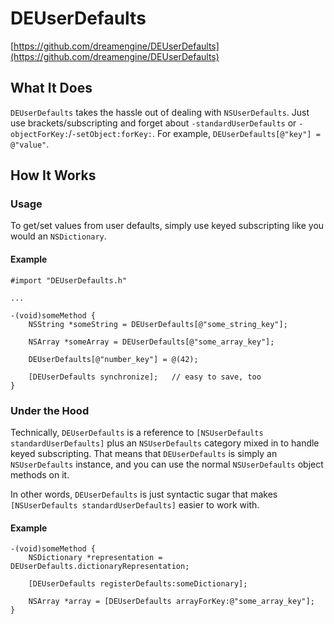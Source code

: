 # DEUserDefaults
[https://github.com/dreamengine/DEUserDefaults](https://github.com/dreamengine/DEUserDefaults)

## What It Does

`DEUserDefaults` takes the hassle out of dealing with `NSUserDefaults`. Just use brackets/subscripting and forget about `-standardUserDefaults` or `-objectForKey:`/`-setObject:forKey:`. For example, `DEUserDefaults[@"key"] = @"value"`.

## How It Works

### Usage

To get/set values from user defaults, simply use keyed subscripting like you would an `NSDictionary`.

#### Example

	#import "DEUserDefaults.h"

	...

	-(void)someMethod {
		NSString *someString = DEUserDefaults[@"some_string_key"];
		
		NSArray *someArray = DEUserDefaults[@"some_array_key"];
		
		DEUserDefaults[@"number_key"] = @(42);
		
		[DEUserDefaults synchronize];	// easy to save, too
	}


### Under the Hood

Technically, `DEUserDefaults` is a reference to `[NSUserDefaults standardUserDefaults]` plus an `NSUserDefaults` category mixed in to handle keyed subscripting. That means that `DEUserDefaults` is simply an `NSUserDefaults` instance, and you can use the normal `NSUserDefaults` object methods on it.

In other words, `DEUserDefaults` is just syntactic sugar that makes `[NSUserDefaults standardUserDefaults]` easier to work with.

#### Example

	-(void)someMethod {
		NSDictionary *representation = DEUserDefaults.dictionaryRepresentation;
		
		[DEUserDefaults registerDefaults:someDictionary];
		
		NSArray *array = [DEUserDefaults arrayForKey:@"some_array_key"];
	}